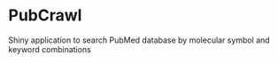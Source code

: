 # PubCrawl
Shiny application to search PubMed database by molecular symbol and keyword combinations 
